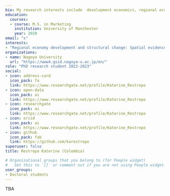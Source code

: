 ```yaml
---
bio: My research interests include  development economics, regional economics, and spatial econometrics.
education:
  courses:
  - course: M.S. in Marketing
    institution: University of Manchester
    year: 2020
email: "x"
interests:
- "Regional economy development and structural change: Spatial evidence from north-eastern China" 
organizations:
- name: Nagoya University
  url: "https://www4.gsid.nagoya-u.ac.jp/en/"
role: "PhD research student 2022-2023"
social:
- icon: address-card
  icon_pack: fa
  link: https://www.researchgate.net/profile/Katerine_Restrepo
- icon: open-data
  icon_pack: ai
  link: https://www.researchgate.net/profile/Katerine_Restrepo
- icon: researchgate
  icon_pack: ai
  link: https://www.researchgate.net/profile/Katerine_Restrepo
- icon: orcid
  icon_pack: ai
  link: https://www.researchgate.net/profile/Katerine_Restrepo
- icon: github
  icon_pack: fab
  link: https://github.com/karestrepo
superuser: false
title: Restrepo Katerine (Colombia)

# Organizational groups that you belong to (for People widget)
#   Set this to `[]` or comment out if you are not using People widget.
user_groups:
- Doctoral students
---
```


TBA
